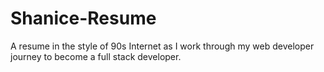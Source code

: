 # Shanice-Resume
A resume in the style of 90s Internet as I work through my web developer journey to become a full stack developer.
